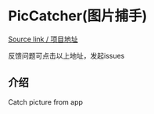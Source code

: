 # PicCatcher(图片捕手)

[Source link / 项目地址](https://github.com/Mingyueyixi/PicCatcher)

反馈问题可点击以上地址，发起issues


## 介绍

Catch picture from app